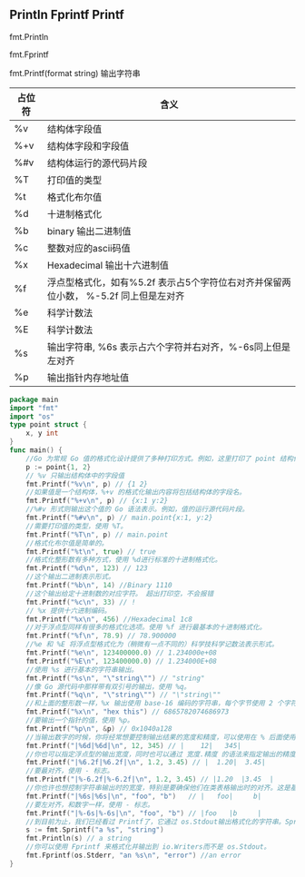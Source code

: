 ## Println Fprintf Printf ##

fmt.Println

fmt.Fprintf

fmt.Printf(format string) 输出字符串

| 占位符  | 含义                                       |
| ---- | ---------------------------------------- |
| %v   | 结构体字段值                                   |
| %+v  | 结构体字段和字段值                                |
| %#v  | 结构体运行的源代码片段                              |
| %T   | 打印值的类型                                   |
| %t   | 格式化布尔值                                   |
| %d   | 十进制格式化                                   |
| %b   | binary 输出二进制值                            |
| %c   | 整数对应的ascii码值                             |
| %x   | Hexadecimal 输出十六进制值                      |
| %f   | 浮点型格式化，如有%5.2f 表示占5个字符位右对齐并保留两位小数， %-5.2f 同上但是左对齐 |
| %e   | 科学计数法                                    |
| %E   | 科学计数法                                    |
| %s   | 输出字符串, %6s 表示占六个字符并右对齐，%-6s同上但是左对齐       |
| %p   | 输出指针内存地址值                                |

```go
package main
import "fmt"
import "os"
type point struct {
    x, y int
}
func main() {
    //Go 为常规 Go 值的格式化设计提供了多种打印方式。例如，这里打印了 point 结构体的一个实例。
    p := point{1, 2}
  	// %v 只输出结构体中的字段值
    fmt.Printf("%v\n", p) // {1 2}
    //如果值是一个结构体，%+v 的格式化输出内容将包括结构体的字段名。
    fmt.Printf("%+v\n", p) // {x:1 y:2}
    //%#v 形式则输出这个值的 Go 语法表示。例如，值的运行源代码片段。
    fmt.Printf("%#v\n", p) // main.point{x:1, y:2}
    //需要打印值的类型，使用 %T。
    fmt.Printf("%T\n", p) // main.point
    //格式化布尔值是简单的。
    fmt.Printf("%t\n", true) // true
    //格式化整形数有多种方式，使用 %d进行标准的十进制格式化。
    fmt.Printf("%d\n", 123) // 123
    //这个输出二进制表示形式。
    fmt.Printf("%b\n", 14) //Binary 1110
    //这个输出给定十进制数的对应字符。 超出打印空，不会报错
    fmt.Printf("%c\n", 33) // !
    // %x 提供十六进制编码。
    fmt.Printf("%x\n", 456) //Hexadecimal 1c8
    //对于浮点型同样有很多的格式化选项。使用 %f 进行最基本的十进制格式化。
    fmt.Printf("%f\n", 78.9) // 78.900000
    //%e 和 %E 将浮点型格式化为（稍微有一点不同的）科学技科学记数法表示形式。
    fmt.Printf("%e\n", 123400000.0) // 1.234000e+08
    fmt.Printf("%E\n", 123400000.0) // 1.234000E+08
    //使用 %s 进行基本的字符串输出。
    fmt.Printf("%s\n", "\"string\"") // "string"
    //像 Go 源代码中那样带有双引号的输出，使用 %q。
    fmt.Printf("%q\n", "\"string\"") // "\"string\""
    //和上面的整形数一样，%x 输出使用 base-16 编码的字符串，每个字节使用 2 个字符表示。
    fmt.Printf("%x\n", "hex this") // 6865782074686973
    //要输出一个指针的值，使用 %p。
    fmt.Printf("%p\n", &p) // 0x1040a128
    //当输出数字的时候，你将经常想要控制输出结果的宽度和精度，可以使用在 % 后面使用数字来控制输出宽度。默认结果使用右对齐并且通过空格来填充空白部分。
    fmt.Printf("|%6d|%6d|\n", 12, 345) // |    12|   345|
    //你也可以指定浮点型的输出宽度，同时也可以通过 宽度.精度 的语法来指定输出的精度。
    fmt.Printf("|%6.2f|%6.2f|\n", 1.2, 3.45) // |  1.20|  3.45|
    //要最对齐，使用 - 标志。
    fmt.Printf("|%-6.2f|%-6.2f|\n", 1.2, 3.45) // |1.20  |3.45  |
    //你也许也想控制字符串输出时的宽度，特别是要确保他们在类表格输出时的对齐。这是基本的右对齐宽度表示。
    fmt.Printf("|%6s|%6s|\n", "foo", "b")	// |   foo|     b|
    //要左对齐，和数字一样，使用 - 标志。
    fmt.Printf("|%-6s|%-6s|\n", "foo", "b") // |foo   |b     |
    //到目前为止，我们已经看过 Printf了，它通过 os.Stdout输出格式化的字符串。Sprintf 则格式化并返回一个字符串而不带任何输出。
    s := fmt.Sprintf("a %s", "string")
    fmt.Println(s) // a string
    //你可以使用 Fprintf 来格式化并输出到 io.Writers而不是 os.Stdout。
    fmt.Fprintf(os.Stderr, "an %s\n", "error") //an error
}
```
